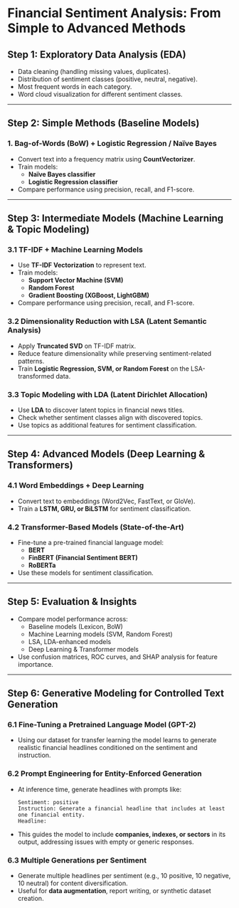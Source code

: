 # **Financial Sentiment Analysis: From Simple to Advanced Methods**

## **Step 1: Exploratory Data Analysis (EDA)**
- Data cleaning (handling missing values, duplicates).
- Distribution of sentiment classes (positive, neutral, negative).
- Most frequent words in each category.
- Word cloud visualization for different sentiment classes.

---

## **Step 2: Simple Methods (Baseline Models)**
### 1. **Bag-of-Words (BoW) + Logistic Regression / Naïve Bayes**
- Convert text into a frequency matrix using **CountVectorizer**.
- Train models:
  - **Naïve Bayes classifier**
  - **Logistic Regression classifier**
- Compare performance using precision, recall, and F1-score.

---

## **Step 3: Intermediate Models (Machine Learning & Topic Modeling)**
### 3.1 **TF-IDF + Machine Learning Models**
- Use **TF-IDF Vectorization** to represent text.
- Train models:
  - **Support Vector Machine (SVM)**
  - **Random Forest**
  - **Gradient Boosting (XGBoost, LightGBM)**  
- Compare performance using precision, recall, and F1-score.

### 3.2 **Dimensionality Reduction with LSA (Latent Semantic Analysis)**
- Apply **Truncated SVD** on TF-IDF matrix.
- Reduce feature dimensionality while preserving sentiment-related patterns.
- Train **Logistic Regression, SVM, or Random Forest** on the LSA-transformed data.

### 3.3 **Topic Modeling with LDA (Latent Dirichlet Allocation)**
- Use **LDA** to discover latent topics in financial news titles.
- Check whether sentiment classes align with discovered topics.
- Use topics as additional features for sentiment classification.

---

## **Step 4: Advanced Models (Deep Learning & Transformers)**
### 4.1 **Word Embeddings + Deep Learning**
- Convert text to embeddings (Word2Vec, FastText, or GloVe).
- Train a **LSTM, GRU, or BiLSTM** for sentiment classification.

### 4.2 **Transformer-Based Models (State-of-the-Art)**
- Fine-tune a pre-trained financial language model:
  - **BERT**
  - **FinBERT (Financial Sentiment BERT)**
  - **RoBERTa**
- Use these models for sentiment classification.

---

## **Step 5: Evaluation & Insights**
- Compare model performance across:
  - Baseline models (Lexicon, BoW)
  - Machine Learning models (SVM, Random Forest)
  - LSA, LDA-enhanced models
  - Deep Learning & Transformer models
- Use confusion matrices, ROC curves, and SHAP analysis for feature importance.

----

## **Step 6: Generative Modeling for Controlled Text Generation**

### 6.1 **Fine-Tuning a Pretrained Language Model (GPT-2)**

- Using our dataset for transfer learning the model learns to generate realistic financial headlines conditioned on the sentiment and instruction.

### 6.2 **Prompt Engineering for Entity-Enforced Generation**
- At inference time, generate headlines with prompts like:
  ```
  Sentiment: positive
  Instruction: Generate a financial headline that includes at least one financial entity.
  Headline:
  ```
- This guides the model to include **companies, indexes, or sectors** in its output, addressing issues with empty or generic responses.

### 6.3 **Multiple Generations per Sentiment**
- Generate multiple headlines per sentiment (e.g., 10 positive, 10 negative, 10 neutral) for content diversification.
- Useful for **data augmentation**, report writing, or synthetic dataset creation.
